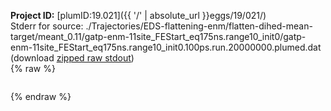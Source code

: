 **Project ID:** [plumID:19.021]({{ '/' | absolute_url }}eggs/19/021/)  
Stderr for source:  ./Trajectories/EDS-flattening-enm/flatten-dihed-mean-target/meant_0.11/gatp-enm-11site_FEStart_eq175ns.range10_init0/gatp-enm-11site_FEStart_eq175ns.range10_init0.100ps.run.20000000.plumed.dat   
(download [zipped raw stdout](gatp-enm-11site_FEStart_eq175ns.range10_init0.100ps.run.20000000.plumed.dat.plumed.stdout.txt.zip))  
{% raw %}
<pre>
</pre>
{% endraw %}
